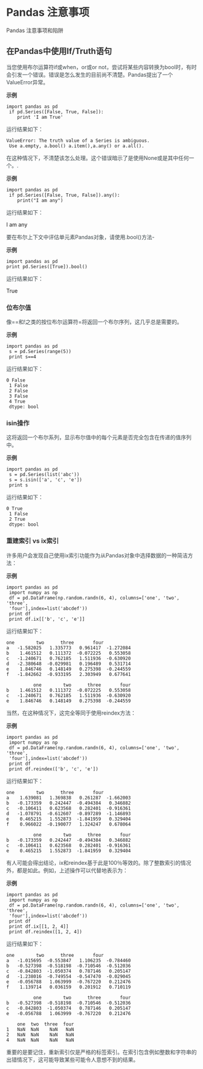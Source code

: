 # <font style="color:rgb(51, 51, 51);">Pandas 注意事项</font>
<font style="color:rgb(51, 51, 51);">Pandas 注意事项和陷阱</font>

## <font style="color:rgb(51, 51, 51);">在Pandas中使用If/Truth语句</font>
<font style="color:rgb(59, 69, 73);">当您使用布尔运算符if或when，or或or not，尝试将某些内容转换为bool时，有时会引发一个错误。错误是怎么发生的目前尚不清楚。Pandas提出了一个ValueError异常。</font>

**<font style="color:rgb(51, 51, 51);background-color:rgb(239, 239, 239);">示例</font>**

```plain
import pandas as pd
 if pd.Series([False, True, False]):
    print 'I am True'
```

<font style="color:rgb(59, 69, 73);">运行结果如下：</font>

```plain
ValueError: The truth value of a Series is ambiguous. 
 Use a.empty, a.bool() a.item(),a.any() or a.all().
```

<font style="color:rgb(59, 69, 73);">在这种情况下，不清楚该怎么处理。这个错误暗示了是使用None或是其中任何一个。.</font>

**<font style="color:rgb(51, 51, 51);background-color:rgb(239, 239, 239);">示例</font>**

```plain
import pandas as pd
 if pd.Series([False, True, False]).any():
    print("I am any")
```

<font style="color:rgb(59, 69, 73);">运行结果如下：</font>

I am any

<font style="color:rgb(59, 69, 73);">要在布尔上下文中评估单元素Pandas对象，请使用.bool()方法-</font>

**<font style="color:rgb(51, 51, 51);background-color:rgb(239, 239, 239);">示例</font>**

```plain
import pandas as pd
print pd.Series([True]).bool()
```

<font style="color:rgb(59, 69, 73);">运行结果如下：</font>

True

### <font style="color:rgb(51, 51, 51);">位布尔值</font>
<font style="color:rgb(59, 69, 73);">像==和!之类的按位布尔运算符=将返回一个布尔序列，这几乎总是需要的。</font>

**<font style="color:rgb(51, 51, 51);background-color:rgb(239, 239, 239);">示例</font>**

```plain
import pandas as pd
 s = pd.Series(range(5))
 print s==4
```

<font style="color:rgb(59, 69, 73);">运行结果如下：</font>

```plain
0 False
 1 False
 2 False
 3 False
 4 True
 dtype: bool
```

### <font style="color:rgb(51, 51, 51);">isin操作</font>
<font style="color:rgb(59, 69, 73);">这将返回一个布尔系列，显示布尔值中的每个元素是否完全包含在传递的值序列中。</font>

**<font style="color:rgb(51, 51, 51);background-color:rgb(239, 239, 239);">示例</font>**

```plain
import pandas as pd
 s = pd.Series(list('abc'))
 s = s.isin(['a', 'c', 'e'])
 print s
```

<font style="color:rgb(59, 69, 73);">运行结果如下：</font>

```plain
0 True
 1 False
 2 True
 dtype: bool
```

### <font style="color:rgb(51, 51, 51);">重建索引 vs ix索引</font>
<font style="color:rgb(59, 69, 73);">许多用户会发现自己使用ix索引功能作为从Pandas对象中选择数据的一种简洁方法：</font>

**<font style="color:rgb(51, 51, 51);background-color:rgb(239, 239, 239);">示例</font>**

```plain
import pandas as pd
 import numpy as np
 df = pd.DataFrame(np.random.randn(6, 4), columns=['one', 'two', 'three',
 'four'],index=list('abcdef'))
 print df
 print df.ix[['b', 'c', 'e']]
```

<font style="color:rgb(59, 69, 73);">运行结果如下：</font>

```plain
one        two      three       four
a   -1.582025   1.335773   0.961417  -1.272084
b    1.461512   0.111372  -0.072225   0.553058
c   -1.240671   0.762185   1.511936  -0.630920
d   -2.380648  -0.029981   0.196489   0.531714
e    1.846746   0.148149   0.275398  -0.244559
f   -1.842662  -0.933195   2.303949   0.677641

          one        two      three       four
b    1.461512   0.111372  -0.072225   0.553058
c   -1.240671   0.762185   1.511936  -0.630920
e    1.846746   0.148149   0.275398  -0.244559
```

<font style="color:rgb(59, 69, 73);">当然，在这种情况下，这完全等同于使用reindex方法：</font>

**<font style="color:rgb(51, 51, 51);background-color:rgb(239, 239, 239);">示例</font>**

```plain
import pandas as pd
 import numpy as np
 df = pd.DataFrame(np.random.randn(6, 4), columns=['one', 'two', 'three',
 'four'],index=list('abcdef'))
 print df
 print df.reindex(['b', 'c', 'e'])
```

<font style="color:rgb(59, 69, 73);">运行结果如下：</font>

```plain
one        two      three       four
a    1.639081   1.369838   0.261287  -1.662003
b   -0.173359   0.242447  -0.494384   0.346882
c   -0.106411   0.623568   0.282401  -0.916361
d   -1.078791  -0.612607  -0.897289  -1.146893
e    0.465215   1.552873  -1.841959   0.329404
f    0.966022  -0.190077   1.324247   0.678064

          one        two      three       four
b   -0.173359   0.242447  -0.494384   0.346882
c   -0.106411   0.623568   0.282401  -0.916361
e    0.465215   1.552873  -1.841959   0.329404
```

<font style="color:rgb(59, 69, 73);">有人可能会得出结论，ix和reindex基于此是100％等效的。除了整数索引的情况外，都是如此。例如，上述操作可以代替地表示为：</font>

**<font style="color:rgb(51, 51, 51);background-color:rgb(239, 239, 239);">示例</font>**

```plain
import pandas as pd
 import numpy as np
 df = pd.DataFrame(np.random.randn(6, 4), columns=['one', 'two', 'three',
 'four'],index=list('abcdef'))
 print df
 print df.ix[[1, 2, 4]]
 print df.reindex([1, 2, 4])
```

<font style="color:rgb(59, 69, 73);">运行结果如下：</font>

```plain
one        two      three       four
a   -1.015695  -0.553847   1.106235  -0.784460
b   -0.527398  -0.518198  -0.710546  -0.512036
c   -0.842803  -1.050374   0.787146   0.205147
d   -1.238016  -0.749554  -0.547470  -0.029045
e   -0.056788   1.063999  -0.767220   0.212476
f    1.139714   0.036159   0.201912   0.710119

          one        two      three       four
b   -0.527398  -0.518198  -0.710546  -0.512036
c   -0.842803  -1.050374   0.787146   0.205147
e   -0.056788   1.063999  -0.767220   0.212476

    one  two  three  four
1   NaN  NaN    NaN   NaN
2   NaN  NaN    NaN   NaN
4   NaN  NaN    NaN   NaN
```

<font style="color:rgb(59, 69, 73);">重要的是要记住，重新索引仅是严格的标签索引。在索引包含例如整数和字符串的出错情况下，这可能导致某些可能令人意想不到的结果。</font>

